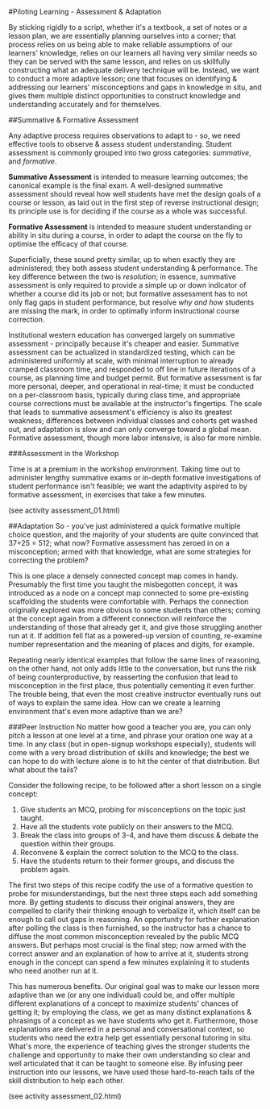 #Piloting Learning - Assessment & Adaptation

By sticking rigidly to a script, whether it's a textbook, a set of notes or a lesson plan, we are essentially planning ourselves into a corner; that process relies on us being able to make reliable assumptions of our learners' knowledge, relies on our learners all having very similar needs so they can be served with the same lesson, and relies on us skillfully constructing what an adequate delivery technique will be. Instead, we want to conduct a more adaptive lesson; one that focuses on identifying & addressing our learners' misconceptions and gaps in knowledge in situ, and gives them multiple distinct opportunities to construct knowledge and understanding accurately and for themselves.

##Summative & Formative Assessment

Any adaptive process requires observations to adapt to - so, we need effective tools to observe & assess student understanding. Student assessment is commonly grouped into two gross categories: *summative*, and *formative*.

**Summative Assessment** is intended to measure learning outcomes; the canonical example is the final exam. A well-designed summative assessment should reveal how well students have met the design goals of a course or lesson, as laid out in the first step of reverse instructional design; its principle use is for deciding if the course as a whole was successful.

**Formative Assessment** is intended to measure student understanding or ability in situ during a course, in order to adapt the course on the fly to optimise the efficacy of that course.

Superficially, these sound pretty similar, up to when exactly they are administered; they both assess student understanding & performance. The key difference between the two is *resolution*; in essence, summative assessment is only required to provide a simple up or down indicator of whether a course did its job or not; but formative assessment has to not only flag gaps in student performance, but resolve *why and how* students are missing the mark, in order to optimally inform instructional course correction.

Institutional western education has converged largely on summative assessment - principally because it's cheaper and easier. Summative assessment can be actualized in standardized testing, which can be administered uniformly at scale, with minimal interruption to already cramped classroom time, and responded to off line in future iterations of a course, as planning time and budget permit. But formative assessment is far more personal, deeper, and operational in real-time; it must be conducted on a per-classroom basis, typically during class time, and appropriate course corrections must be available at the instructor's fingertips. The scale that leads to summative assessment's efficiency is also its greatest weakness; differences between individual classes and cohorts get washed out, and adaptation is slow and can only converge toward a global mean. Formative assessment, though more labor intensive, is also far more nimble.

###Assessment in the Workshop

Time is at a premium in the workshop environment. Taking time out to administer lengthy summative exams or in-depth formative investigations of student performance isn't feasible; we want the adaptivity aspired to by formative assessment, in exercises that take a few minutes.

(see activity assessment_01.html)

##Adaptation
So - you've just administered a quick formative multiple choice question, and the majority of your students are quite convinced that 37+25 = 512; what now? Formative assessment has zeroed in on a misconception; armed with that knowledge, what are some strategies for correcting the problem?

This is one place a densely connected concept map comes in handy. Presumably the first time you taught the misbegotten concept, it was introduced as a node on a concept map connected to some pre-existing scaffolding the students were comfortable with. Perhaps the connection originally explored was more obvious to some students than others; coming at the concept again from a different connection will reinforce the understanding of those that already get it, and give those struggling another run at it. If addition fell flat as a powered-up version of counting, re-examine number representation and the meaning of places and digits, for example.

Repeating nearly identical examples that follow the same lines of reasoning, on the other hand, not only adds little to the conversation, but runs the risk of being counterproductive, by reasserting the confusion that lead to misconception in the first place, thus potentially cementing it even further. The trouble being, that even the most creative instructor eventually runs out of ways to explain the same idea. How can we create a learning environment that's even more adaptive than we are?

###Peer Instruction
No matter how good a teacher you are, you can only pitch a lesson at one level at a time, and phrase your oration one way at a time. In any class (but in open-signup workshops especially), students will come with a very broad distribution of skills and knowledge; the best we can hope to do with lecture alone is to hit the center of that distribution. But what about the tails?

Consider the following recipe, to be followed after a short lesson on a single concept:

 1. Give students an MCQ, probing for misconceptions on the topic just taught.
 2. Have all the students vote publicly on their answers to the MCQ.
 3. Break the class into groups of 3-4, and have them discuss & debate the question within their groups.
 4. Reconvene & explain the correct solution to the MCQ to the class.
 5. Have the students return to their former groups, and discuss the problem again.

The first two steps of this recipe codify the use of a formative question to probe for misunderstandings, but the next three steps each add something more. By getting students to discuss their original answers, they are compelled to clarify their thinking enough to verbalize it, which itself can be enough to call out gaps in reasoning. An opportunity for further explanation after polling the class is then furnished, so the instructor has a chance to diffuse the most common misconception revealed by the public MCQ answers. But perhaps most crucial is the final step; now armed with the correct answer and an explanation of how to arrive at it, students strong enough in the concept can spend a few minutes explaining it to students who need another run at it.

This has numerous benefits. Our original goal was to make our lesson more adaptive than we (or any one individual) could be, and offer multiple different explanations of a concept to maximize students' chances of getting it; by employing the class, we get as many distinct explanations & phrasings of a concept as we have students who get it. Furthermore, those explanations are delivered in a personal and conversational context, so students who need the extra help get essentially personal tutoring in situ. What's more, the experience of teaching gives the stronger students the challenge and opportunity to make their own understanding so clear and well articulated that it can be taught to someone else. By infusing peer instruction into our lessons, we have used those hard-to-reach tails of the skill distribution to help each other.

(see activity assessment_02.html)
